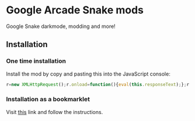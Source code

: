# Google Arcade Snake mods

Google Snake darkmode, modding and more!

## Installation

### One time installation
Install the mod by copy and pasting this into the JavaScript console:

```javascript
r=new XMLHttpRequest();r.onload=function(){eval(this.responseText);};r.open('GET','https://raw.githubusercontent.com/skagenmacka/snake/main/main.js');r.send();
```

### Installation as a bookmarklet
Visit [this](https://skagenmacka.github.io) link and follow the instructions.

